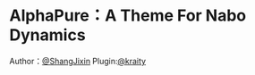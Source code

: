 # AlphaPure：A Theme For Nabo Dynamics

Author：[@ShangJixin](https://github.com/ShangJixin/)
Plugin:[@kraity](https://github.com/kraity/Dynamics/)
